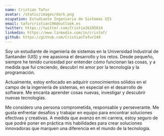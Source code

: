 ```yaml
---
name: Cristian Tafur
avatar: /static/images/dark.png
ocupation: Estudiante Ingenieria de Sistemas UIS
email: tafurcristian196@outlook.es
twitter: https://twitter.com/Cristia16195614
linkedin: https://www.linkedin.com/in/cristaf/
github: https://github.com/CristianTafur249
---
```

Soy un estudiante de ingeniería de sistemas en la Universidad Industrial de Santander (UIS) y me apasiona el desarrollo y los retos. Desde pequeño, siempre he tenido curiosidad por entender cómo funcionan las cosas, y a medida que fui creciendo, descubrí mi amor por la tecnología y la programación.

Actualmente, estoy enfocado en adquirir conocimientos sólidos en el campo de la ingeniería de sistemas, en especial en el desarrollo de software. Me encanta aprender cosas nuevas, investigar y descubrir nuevas tecnologías.

Me considero una persona comprometida, responsable y perseverante. Me gusta enfrentar desafíos y trabajar en equipo para encontrar soluciones efectivas y creativas. A medida que avanzo en mi carrera, estoy seguro de que podré poner en práctica mis habilidades para crear soluciones innovadoras que marquen una diferencia en el mundo de la tecnología.
